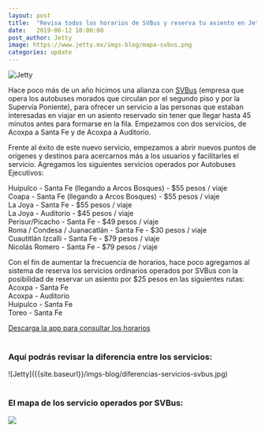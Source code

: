 ```yaml
---
layout: post
title:  "Revisa todos los horarios de SVBus y reserva tu asiento en Jetty"
date:   2019-06-12 10:00:00
post_author: Jetty
image: https://www.jetty.mx/imgs-blog/mapa-svbus.png
categories: update
---
```

![Jetty]({{site.baseurl}}/imgs-blog/mapa-svbus.png)

Hace poco más de un año hicimos una alianza con [SVBus][svbus] (empresa que opera los autobuses morados que circulan por el segundo piso y por la Supervía Poniente), para ofrecer un servicio a las personas que estaban interesadas en viajar en un asiento reservado sin tener que llegar hasta 45 minutos antes para formarse en la fila.
Empezamos con dos servicios, de Acoxpa a Santa Fe y de Acoxpa a Auditorio.

Frente al éxito de este nuevo servicio, empezamos a abrir nuevos puntos de orígenes y destinos para acercarnos más a los usuarios y facilitarles el servicio.
Agregamos los siguientes servicios operados por Autobuses Ejecutivos:

Huipulco - Santa Fe (llegando a Arcos Bosques) - $55 pesos / viaje<br>
Coapa - Santa Fe (llegando a Arcos Bosques) - $55 pesos / viaje<br>
La Joya - Santa Fe - $55 pesos / viaje<br>
La Joya - Auditorio - $45 pesos / viaje<br>
Perisur/Picacho - Santa Fe - $49 pesos / viaje<br>
Roma / Condesa / Juanacatlán - Santa Fe - $30 pesos / viaje<br>
Cuautitlán Izcalli - Santa Fe - $79 pesos / viaje<br>
Nicolás Romero - Santa Fe - $79 pesos / viaje<br>

Con el fin de aumentar la frecuencia de horarios, hace poco agregamos al sistema de reserva los servicios ordinarios operados por SVBus con la posibilidad de reservar un asiento por $25 pesos en las siguientes rutas:<br>
Acoxpa - Santa Fe<br>
Acoxpa - Auditorio<br>
Huipulco - Santa Fe<br>
Toreo - Santa Fe<br>

[Descarga la app para consultar los horarios][download]
<br>
<br>

<h3>Aquí podrás revisar la diferencia entre los servicios:</h3>
![Jetty]({{site.baseurl}}/imgs-blog/diferencias-servicios-svbus.jpg)
<br>
<br>

<h3>El mapa de los servicio operados por SVBus:</h3>

<a href="{{site.baseurl}}/imgs-blog/mapa-rutas-svbus.png" target="_blank">
 <img src="{{site.baseurl}}/imgs-blog/mapa-rutas-svbus.png">
</a>



[svbus]:https://www.facebook.com/SVBusOficial
[download]:https://viaja.jetty.mx/HorariosSVBus